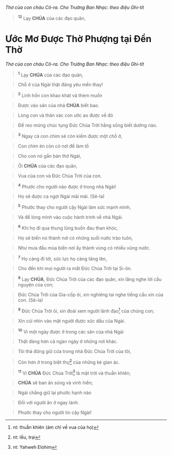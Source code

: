 *Thơ của con cháu Cô-ra. Cho Trưởng Ban Nhạc: theo điệu Ghi-tít*

> <sup><b>12</b></sup> Lạy **CHÚA** của các đạo quân,
> 
# Ước Mơ Được Thờ Phượng tại Đền Thờ
*Thơ của con cháu Cô-ra. Cho Trưởng Ban Nhạc: theo điệu Ghi-tít*

> <sup><b>1</b></sup> Lạy **CHÚA** của các đạo quân,
>


> Chỗ ở của Ngài thật đáng yêu mến thay!
>


> <sup><b>2</b></sup> Linh hồn con khao khát và thèm muốn
>


> Được vào sân của nhà **CHÚA** biết bao.
>


> Lòng con và thân xác con ước ao được về đó
>


> Để reo mừng chúc tụng Đức Chúa Trời hằng sống biết dường nào.
>


> <sup><b>3</b></sup> Ngay cả con chim sẻ còn kiếm được một chỗ ở,
>


> Con chim én còn có nơi để làm tổ
>


> Cho con nó gần bàn thờ Ngài,
>


> Ôi **CHÚA** của các đạo quân,
>


> Vua của con và Đức Chúa Trời của con.
>


> <sup><b>4</b></sup> Phước cho người nào được ở trong nhà Ngài!
>


> Họ sẽ được ca ngợi Ngài mãi mãi. (Sê-la)
>


> <sup><b>5</b></sup> Phước thay cho người cậy Ngài làm sức mạnh mình,
>


> Và để lòng mình vào cuộc hành trình về nhà Ngài.
>


> <sup><b>6</b></sup> Khi họ đi qua thung lũng buồn đau than khóc,
>


> Họ sẽ biến nó thành nơi có những suối nước trào tuôn,
>


> Như mưa đầu mùa biến nơi ấy thành vùng có nhiều vũng nước.
>


> <sup><b>7</b></sup> Họ càng đi tới, sức lực họ càng tăng lên,
>


> Cho đến khi mọi người ra mắt Đức Chúa Trời tại Si-ôn.
>


> <sup><b>8</b></sup> Lạy **CHÚA**, Đức Chúa Trời của các đạo quân, xin lắng nghe lời cầu nguyện của con;
>


> Đức Chúa Trời của Gia-cốp ôi, xin nghiêng tai nghe tiếng cầu xin của con. (Sê-la)
>


> <sup><b>9</b></sup> Đức Chúa Trời ôi, xin đoái xem người lãnh đạo[^1-47851d35-437a-4f2d-aec8-42df670e968a] của chúng con;
>


> Xin cúi nhìn vào mặt người được xức dầu của Ngài.
>


> <sup><b>10</b></sup> Vì một ngày được ở trong các sân của nhà Ngài
>


> Thật đáng hơn cả ngàn ngày ở những nơi khác.
>


> Tôi thà đứng giữ cửa trong nhà Đức Chúa Trời của tôi,
>


> Còn hơn ở trong biệt thự[^2-47851d35-437a-4f2d-aec8-42df670e968a] của những kẻ gian ác.
>


> <sup><b>11</b></sup> Vì **CHÚA** Đức Chúa Trời[^3-47851d35-437a-4f2d-aec8-42df670e968a] là mặt trời và thuẫn khiên;
>


> **CHÚA** sẽ ban ân sủng và vinh hiển;
>


> Ngài chẳng giữ lại phước hạnh nào
>


> Đối với người ăn ở ngay lành.
>


> Phước thay cho người tin cậy Ngài!
>

[^1-47851d35-437a-4f2d-aec8-42df670e968a]: nt: thuẫn khiên (ám chỉ về vua của họ)
[^2-47851d35-437a-4f2d-aec8-42df670e968a]: nt: lều, trại
[^3-47851d35-437a-4f2d-aec8-42df670e968a]: nt: Yahweh Elohim